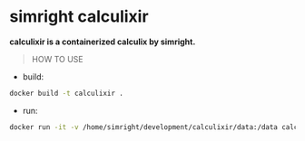 # simright calculixir

**calculixir is a containerized calculix by simright.**

> HOW TO USE

* build:
``` bash
docker build -t calculixir .
```

* run:
``` bash
docker run -it -v /home/simright/development/calculixir/data:/data calculixir -i /data/simple
```

